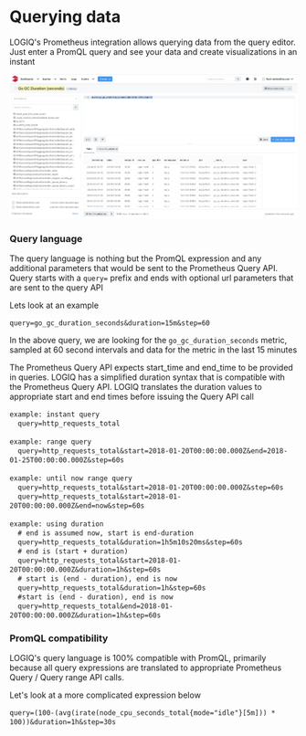 # Querying data

LOGIQ's Prometheus integration allows querying data from the query editor. Just enter a PromQL query and see your data and create visualizations in an instant

![](../.gitbook/assets/screen-shot-2020-04-27-at-6.13.01-pm.png)

### Query language

The query language is nothing but the PromQL expression and any additional parameters that would be sent to the Prometheus Query API. Query starts with a `query=` prefix and ends with optional url parameters that are sent to the query API

Lets look at an example

```text
query=go_gc_duration_seconds&duration=15m&step=60
```

In the above query, we are looking for the `go_gc_duration_seconds` metric, sampled at 60 second intervals and data for the metric in the last 15 minutes

The Prometheus Query API expects start\_time and end\_time to be provided in queries. LOGIQ has a simplified duration syntax that is compatible with the Prometheus Query API. LOGIQ translates the duration values to appropriate start and end times before issuing the Query API call

```text
example: instant query
  query=http_requests_total

example: range query
  query=http_requests_total&start=2018-01-20T00:00:00.000Z&end=2018-01-25T00:00:00.000Z&step=60s

example: until now range query
  query=http_requests_total&start=2018-01-20T00:00:00.000Z&step=60s
  query=http_requests_total&start=2018-01-20T00:00:00.000Z&end=now&step=60s
  
example: using duration
  # end is assumed now, start is end-duration
  query=http_requests_total&duration=1h5m10s20ms&step=60s 
  # end is (start + duration)
  query=http_requests_total&start=2018-01-20T00:00:00.000Z&duration=1h&step=60s 
  # start is (end - duration), end is now
  query=http_requests_total&duration=1h&step=60s
  #start is (end - duration), end is now
  query=http_requests_total&end=2018-01-20T00:00:00.000Z&duration=1h&step=60s 
```

### PromQL compatibility

LOGIQ's query language is 100% compatible with PromQL, primarily because all query expressions are translated to appropriate Prometheus Query / Query range API calls. 

Let's look at a more complicated expression below

```text
query=(100-(avg(irate(node_cpu_seconds_total{mode="idle"}[5m])) * 100))&duration=1h&step=30s
```



